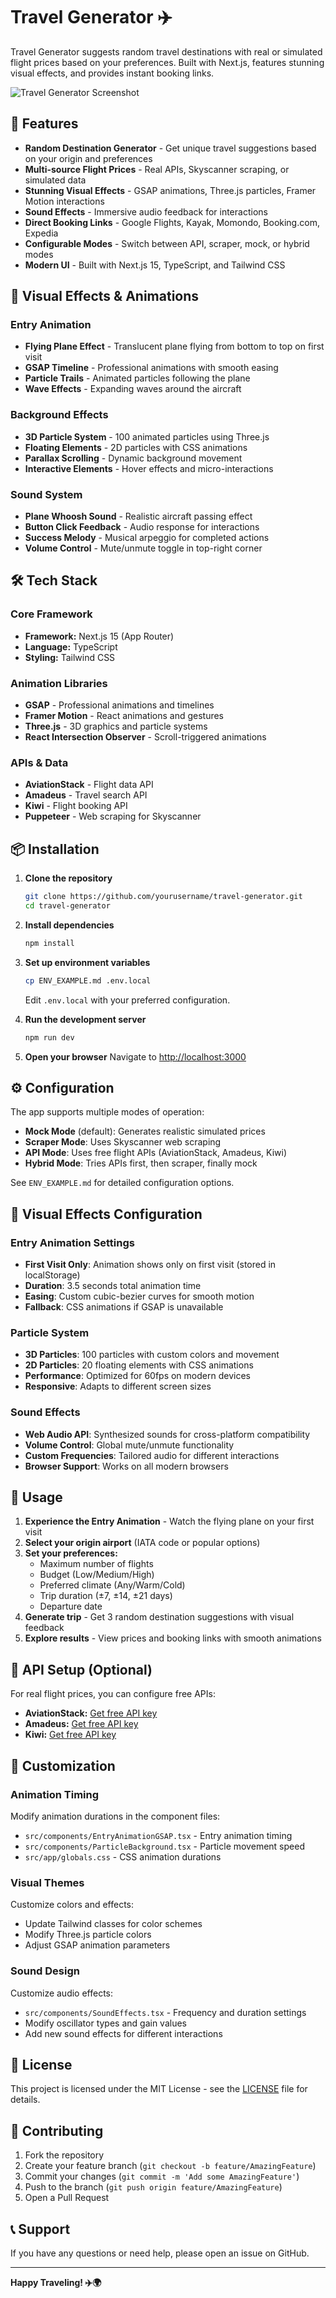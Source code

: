# Travel Generator ✈️

Travel Generator suggests random travel destinations with real or simulated flight prices based on your preferences. Built with Next.js, features stunning visual effects, and provides instant booking links.

![Travel Generator Screenshot](./public/travel-generator-screenshot.png)

## 🚀 Features

- **Random Destination Generator** - Get unique travel suggestions based on your origin and preferences
- **Multi-source Flight Prices** - Real APIs, Skyscanner scraping, or simulated data
- **Stunning Visual Effects** - GSAP animations, Three.js particles, Framer Motion interactions
- **Sound Effects** - Immersive audio feedback for interactions
- **Direct Booking Links** - Google Flights, Kayak, Momondo, Booking.com, Expedia
- **Configurable Modes** - Switch between API, scraper, mock, or hybrid modes
- **Modern UI** - Built with Next.js 15, TypeScript, and Tailwind CSS

## 🎨 Visual Effects & Animations

### **Entry Animation**
- **Flying Plane Effect** - Translucent plane flying from bottom to top on first visit
- **GSAP Timeline** - Professional animations with smooth easing
- **Particle Trails** - Animated particles following the plane
- **Wave Effects** - Expanding waves around the aircraft

### **Background Effects**
- **3D Particle System** - 100 animated particles using Three.js
- **Floating Elements** - 2D particles with CSS animations
- **Parallax Scrolling** - Dynamic background movement
- **Interactive Elements** - Hover effects and micro-interactions

### **Sound System**
- **Plane Whoosh Sound** - Realistic aircraft passing effect
- **Button Click Feedback** - Audio response for interactions
- **Success Melody** - Musical arpeggio for completed actions
- **Volume Control** - Mute/unmute toggle in top-right corner

## 🛠️ Tech Stack

### **Core Framework**
- **Framework:** Next.js 15 (App Router)
- **Language:** TypeScript
- **Styling:** Tailwind CSS

### **Animation Libraries**
- **GSAP** - Professional animations and timelines
- **Framer Motion** - React animations and gestures
- **Three.js** - 3D graphics and particle systems
- **React Intersection Observer** - Scroll-triggered animations

### **APIs & Data**
- **AviationStack** - Flight data API
- **Amadeus** - Travel search API
- **Kiwi** - Flight booking API
- **Puppeteer** - Web scraping for Skyscanner

## 📦 Installation

1. **Clone the repository**
   ```bash
   git clone https://github.com/yourusername/travel-generator.git
   cd travel-generator
   ```

2. **Install dependencies**
   ```bash
   npm install
   ```

3. **Set up environment variables**
   ```bash
   cp ENV_EXAMPLE.md .env.local
   ```
   Edit `.env.local` with your preferred configuration.

4. **Run the development server**
   ```bash
   npm run dev
   ```

5. **Open your browser**
   Navigate to [http://localhost:3000](http://localhost:3000)

## ⚙️ Configuration

The app supports multiple modes of operation:

- **Mock Mode** (default): Generates realistic simulated prices
- **Scraper Mode**: Uses Skyscanner web scraping
- **API Mode**: Uses free flight APIs (AviationStack, Amadeus, Kiwi)
- **Hybrid Mode**: Tries APIs first, then scraper, finally mock

See `ENV_EXAMPLE.md` for detailed configuration options.

## 🎯 Visual Effects Configuration

### **Entry Animation Settings**
- **First Visit Only**: Animation shows only on first visit (stored in localStorage)
- **Duration**: 3.5 seconds total animation time
- **Easing**: Custom cubic-bezier curves for smooth motion
- **Fallback**: CSS animations if GSAP is unavailable

### **Particle System**
- **3D Particles**: 100 particles with custom colors and movement
- **2D Particles**: 20 floating elements with CSS animations
- **Performance**: Optimized for 60fps on modern devices
- **Responsive**: Adapts to different screen sizes

### **Sound Effects**
- **Web Audio API**: Synthesized sounds for cross-platform compatibility
- **Volume Control**: Global mute/unmute functionality
- **Custom Frequencies**: Tailored audio for different interactions
- **Browser Support**: Works on all modern browsers

## 📱 Usage

1. **Experience the Entry Animation** - Watch the flying plane on your first visit
2. **Select your origin airport** (IATA code or popular options)
3. **Set your preferences:**
   - Maximum number of flights
   - Budget (Low/Medium/High)
   - Preferred climate (Any/Warm/Cold)
   - Trip duration (±7, ±14, ±21 days)
   - Departure date
4. **Generate trip** - Get 3 random destination suggestions with visual feedback
5. **Explore results** - View prices and booking links with smooth animations

## 🔧 API Setup (Optional)

For real flight prices, you can configure free APIs:

- **AviationStack:** [Get free API key](https://aviationstack.com/)
- **Amadeus:** [Get free API key](https://developers.amadeus.com/)
- **Kiwi:** [Get free API key](https://tequila.kiwi.com/)

## 🎨 Customization

### **Animation Timing**
Modify animation durations in the component files:
- `src/components/EntryAnimationGSAP.tsx` - Entry animation timing
- `src/components/ParticleBackground.tsx` - Particle movement speed
- `src/app/globals.css` - CSS animation durations

### **Visual Themes**
Customize colors and effects:
- Update Tailwind classes for color schemes
- Modify Three.js particle colors
- Adjust GSAP animation parameters

### **Sound Design**
Customize audio effects:
- `src/components/SoundEffects.tsx` - Frequency and duration settings
- Modify oscillator types and gain values
- Add new sound effects for different interactions

## 📄 License

This project is licensed under the MIT License - see the [LICENSE](LICENSE) file for details.

## 🤝 Contributing

1. Fork the repository
2. Create your feature branch (`git checkout -b feature/AmazingFeature`)
3. Commit your changes (`git commit -m 'Add some AmazingFeature'`)
4. Push to the branch (`git push origin feature/AmazingFeature`)
5. Open a Pull Request

## 📞 Support

If you have any questions or need help, please open an issue on GitHub.

---

**Happy Traveling! ✈️🌍**
